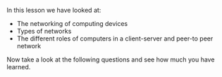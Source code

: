 In this lesson we have looked at:

- The networking of computing devices
- Types of networks
- The different roles of computers in a client-server and peer-to peer network

Now take a look at the following questions and see how much you have learned.